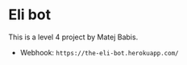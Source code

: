 # Eli bot

This is a level 4 project by Matej Babis.

* Webhook: `https://the-eli-bot.herokuapp.com/`
